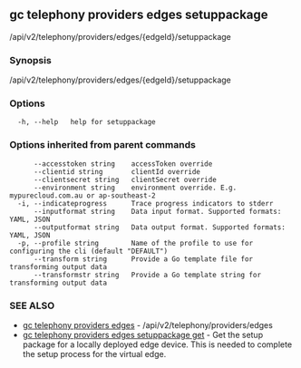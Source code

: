 ## gc telephony providers edges setuppackage

/api/v2/telephony/providers/edges/{edgeId}/setuppackage

### Synopsis

/api/v2/telephony/providers/edges/{edgeId}/setuppackage

### Options

```
  -h, --help   help for setuppackage
```

### Options inherited from parent commands

```
      --accesstoken string    accessToken override
      --clientid string       clientId override
      --clientsecret string   clientSecret override
      --environment string    environment override. E.g. mypurecloud.com.au or ap-southeast-2
  -i, --indicateprogress      Trace progress indicators to stderr
      --inputformat string    Data input format. Supported formats: YAML, JSON
      --outputformat string   Data output format. Supported formats: YAML, JSON
  -p, --profile string        Name of the profile to use for configuring the cli (default "DEFAULT")
      --transform string      Provide a Go template file for transforming output data
      --transformstr string   Provide a Go template string for transforming output data
```

### SEE ALSO

* [gc telephony providers edges](gc_telephony_providers_edges.html)	 - /api/v2/telephony/providers/edges
* [gc telephony providers edges setuppackage get](gc_telephony_providers_edges_setuppackage_get.html)	 - Get the setup package for a locally deployed edge device. This is needed to complete the setup process for the virtual edge.


